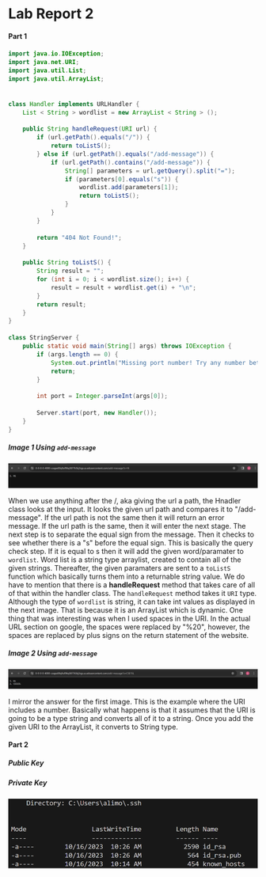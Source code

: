 # Lab Report 2
#### Part 1
```java
import java.io.IOException;
import java.net.URI;
import java.util.List;
import java.util.ArrayList;


class Handler implements URLHandler {
    List < String > wordlist = new ArrayList < String > ();

    public String handleRequest(URI url) {
        if (url.getPath().equals("/")) {
            return toListS();
        } else if (url.getPath().equals("/add-message")) {
            if (url.getPath().contains("/add-message")) {
                String[] parameters = url.getQuery().split("=");
                if (parameters[0].equals("s")) {
                    wordlist.add(parameters[1]);
                    return toListS();
                }
            }
        }

        return "404 Not Found!";
    }

    public String toListS() {
        String result = "";
        for (int i = 0; i < wordlist.size(); i++) {
            result = result + wordlist.get(i) + "\n";
        }
        return result;
    }
}

class StringServer {
    public static void main(String[] args) throws IOException {
        if (args.length == 0) {
            System.out.println("Missing port number! Try any number between 1024 to 49151");
            return;
        }

        int port = Integer.parseInt(args[0]);

        Server.start(port, new Handler());
    }
}
```
##### Image 1 Using `add-message`
![Image](UsingAdd1.png)

When we use anything after the /, aka giving the url a path, the Hnadler class looks at the input. It looks the given url path and compares it to "/add-message". If the url path is not the same then it will return an error message. If the url path is the same, then it will enter the next stage. The next step is to separate the equal sign from the message. Then it checks to see whether there is a "s" before the equal sign. This is basically the query check step. If it is equal to s then it will add the given word/paramater to `wordlist`. Word list is a string type arraylist, created to contain all of the given strings. Thereafter, the given paramaters are sent to a `toListS` function which basically turns them into a returnable string value. We do have to mention that there is a **handleRequest** method that takes care of all of that within the handler class. The `handleRequest` method takes it `URI` type. <br>
Although the type of `wordlist` is string, it can take int values as displayed in the next image. That is because it is an ArrayList which is dynamic. One thing that was interesting was when I used spaces in the URI. In the actual URL section on google, the spaces were replaced by "%20", however, the spaces are replaced by plus signs on the return statement of the website.  

##### Image 2 Using `add-message`
![Image](UsingAdd2.png)

I mirror the answer for the first image. This is the example where the URI includes a number. Basically what happens is that it assumes that the URI is going to be a type string and converts all of it to a string. Once you add the given URI to the ArrayList, it converts to String type. 

#### Part 2

##### Public Key


##### Private Key
![Image](SshKey.png)



